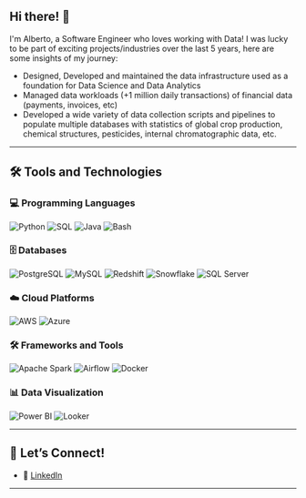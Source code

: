 ## Hi there! 👋

I'm Alberto, a Software Engineer who loves working with Data! I was lucky to be part of exciting projects/industries over the last 5 years, here are some insights of my journey:

- Designed, Developed and maintained the data infrastructure used as a foundation for Data Science and Data Analytics
- Managed data workloads (+1 million daily transactions) of financial data (payments, invoices, etc)
- Developed a wide variety of data collection scripts and pipelines to populate multiple databases with statistics of global crop production, chemical structures, pesticides, internal chromatographic data, etc.

---

## 🛠️ Tools and Technologies

### 💻 Programming Languages
![Python](https://img.shields.io/badge/Python-3776AB?style=for-the-badge&logo=python&logoColor=white)
![SQL](https://img.shields.io/badge/SQL-005C84?style=for-the-badge&logo=sqlite&logoColor=white)
![Java](https://img.shields.io/badge/Java-007396?style=for-the-badge&logo=java&logoColor=white)
![Bash](https://img.shields.io/badge/Bash-4EAA25?style=for-the-badge&logo=gnu-bash&logoColor=white)

### 🗄️ Databases
![PostgreSQL](https://img.shields.io/badge/PostgreSQL-336791?style=for-the-badge&logo=postgresql&logoColor=white)
![MySQL](https://img.shields.io/badge/MySQL-4479A1?style=for-the-badge&logo=mysql&logoColor=white)
![Redshift](https://img.shields.io/badge/AWS%20Redshift-FF9900?style=for-the-badge&logo=amazon-aws&logoColor=white)
![Snowflake](https://img.shields.io/badge/Snowflake-29B5E8?style=for-the-badge&logo=snowflake&logoColor=white)
![SQL Server](https://img.shields.io/badge/SQL%20Server-CC2927?style=for-the-badge&logo=microsoft-sql-server&logoColor=white)

### ☁️ Cloud Platforms
![AWS](https://img.shields.io/badge/AWS-FF9900?style=for-the-badge&logo=amazon-aws&logoColor=white)
![Azure](https://img.shields.io/badge/Azure-0089D6?style=for-the-badge&logo=microsoft-azure&logoColor=white)


### 🛠️ Frameworks and Tools
![Apache Spark](https://img.shields.io/badge/Apache%20Spark-E25A1C?style=for-the-badge&logo=apachespark&logoColor=white)
![Airflow](https://img.shields.io/badge/Apache%20Airflow-017CEE?style=for-the-badge&logo=apacheairflow&logoColor=white)
![Docker](https://img.shields.io/badge/Docker-2496ED?style=for-the-badge&logo=docker&logoColor=white)

### 📊 Data Visualization
![Power BI](https://img.shields.io/badge/Power%20BI-F2C811?style=for-the-badge&logo=powerbi&logoColor=black)
![Looker](https://img.shields.io/badge/Looker-4285F4?style=for-the-badge&logo=looker&logoColor=white)

---

## 🤝 Let’s Connect!
- 💼 [LinkedIn](https://www.linkedin.com/in/yourprofile)

---

<!--
<div align="center">
  <img src="https://images.squarespace-cdn.com/content/v1/5cf6c4ed5171fc0001b43190/1611069608878-TJ33SH2M09MDAVXJ2Y7Y/data+engineers.png" alt="Data Engineer at work" width="300"/>
</div>

<div align="center">
  <img src="https://github-readme-streak-stats.herokuapp.com/?user=albertobaraza&theme=nightowl&hide_border=false" alt="albertobaraza streak"/>
</div>
-->
